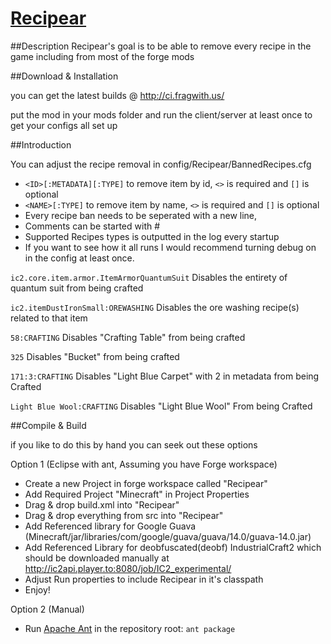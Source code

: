 [Recipear](http://www.minecraftforum.net/topic/1621605-)
==========

##Description
Recipear's goal is to be able to remove every recipe in the game including from most of the forge mods

##Download & Installation

you can get the latest builds @ http://ci.fragwith.us/

put the mod in your mods folder and run the client/server at least once to get your configs all set up

##Introduction

You can adjust the recipe removal in config/Recipear/BannedRecipes.cfg

- `<ID>[:METADATA][:TYPE]` to remove item by id, `<>` is required and `[]` is optional
- `<NAME>[:TYPE]` to remove item by name, `<>` is required and `[]` is optional
- Every recipe ban needs to be seperated with a new line,
- Comments can be started with #
- Supported Recipes types is outputted in the log every startup
- If you want to see how it all runs I would recommend turning debug on in the config at least once.

`ic2.core.item.armor.ItemArmorQuantumSuit` 
Disables the entirety of quantum suit from being crafted

`ic2.itemDustIronSmall:OREWASHING` 
Disables the ore washing recipe(s) related to that item

`58:CRAFTING` 
Disables "Crafting Table" from being crafted

`325` 
Disables "Bucket" from being crafted

`171:3:CRAFTING` 
Disables "Light Blue Carpet" with 2 in metadata from being Crafted

`Light Blue Wool:CRAFTING`
Disables "Light Blue Wool" From being Crafted

##Compile & Build

if you like to do this by hand you can seek out these options

Option 1 (Eclipse with ant, Assuming you have Forge workspace)
- Create a new Project in forge workspace called "Recipear"
- Add Required Project "Minecraft" in Project Properties
- Drag & drop build.xml into "Recipear"
- Drag & drop everything from src into "Recipear"
- Add Referenced library for Google Guava (Minecraft/jar/libraries/com/google/guava/guava/14.0/guava-14.0.jar)
- Add Referenced Library for deobfuscated(deobf) IndustrialCraft2 which should be downloaded manually at http://ic2api.player.to:8080/job/IC2_experimental/
- Adjust Run properties to include Recipear in it's classpath
- Enjoy!

Option 2 (Manual)
- Run [Apache Ant](http://ant.apache.org/bindownload.cgi) in the repository root: `ant package`
